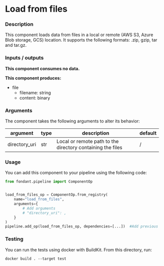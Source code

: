 # Load from files

### Description
This component loads data from files in a local or remote (AWS S3, Azure Blob storage, GCS) 
location. It supports the following formats: .zip, gzip, tar and tar.gz.


### Inputs / outputs

**This component consumes no data.**

**This component produces:**

- file
    - filename: string
    - content: binary

### Arguments

The component takes the following arguments to alter its behavior:

| argument | type | description | default |
| -------- | ---- | ----------- | ------- |
| directory_uri | str | Local or remote path to the directory containing the files | / |

### Usage

You can add this component to your pipeline using the following code:

```python
from fondant.pipeline import ComponentOp


load_from_files_op = ComponentOp.from_registry(
    name="load_from_files",
    arguments={
        # Add arguments
        # "directory_uri": ,
    }
)
pipeline.add_op(load_from_files_op, dependencies=[...])  #Add previous component as dependency
```

### Testing

You can run the tests using docker with BuildKit. From this directory, run:
```
docker build . --target test
```
